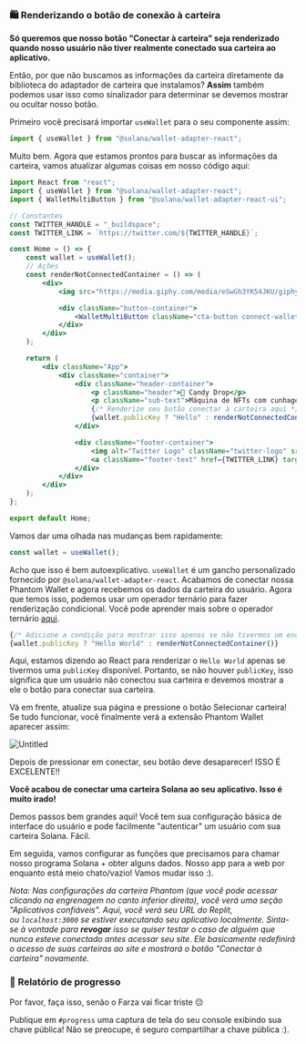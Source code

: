 ### 🛍 Renderizando o botão de conexão à carteira

**Só queremos que nosso botão "Conectar à carteira" seja renderizado quando nosso usuário não tiver realmente conectado sua carteira ao aplicativo.**

Então, por que não buscamos as informações da carteira diretamente da biblioteca do adaptador de carteira que instalamos? **Assim** também podemos usar isso como sinalizador para determinar se devemos mostrar ou ocultar nosso botão.

Primeiro você precisará importar `useWallet` para o seu componente assim:

```jsx
import { useWallet } from "@solana/wallet-adapter-react";
```
Muito bem. Agora que estamos prontos para buscar as informações da carteira, vamos atualizar algumas coisas em nosso código aqui:

```jsx
import React from "react";
import { useWallet } from "@solana/wallet-adapter-react";
import { WalletMultiButton } from "@solana/wallet-adapter-react-ui";

// Constantes
const TWITTER_HANDLE = "_buildspace";
const TWITTER_LINK = `https://twitter.com/${TWITTER_HANDLE}`;

const Home = () => {
    const wallet = useWallet();
    // Ações
    const renderNotConnectedContainer = () => (
        <div>
            <img src="https://media.giphy.com/media/eSwGh3YK54JKU/giphy.gif" alt="emoji" />

            <div className="button-container">
                <WalletMultiButton className="cta-button connect-wallet-button" />
            </div>
        </div>
    );

    return (
        <div className="App">
            <div className="container">
                <div className="header-container">
                    <p className="header">🍭 Candy Drop</p>
                    <p className="sub-text">Máquina de NFTs com cunhagem justa</p>
                    {/* Renderize seu botão conectar à carteira aqui */}
                    {wallet.publicKey ? "Hello" : renderNotConnectedContainer()}
                </div>

                <div className="footer-container">
                    <img alt="Twitter Logo" className="twitter-logo" src="twitter-logo.svg" />
                    <a className="footer-text" href={TWITTER_LINK} target="_blank" rel="noreferrer">{`Construído no @${TWITTER_HANDLE}`}</a>
                </div>
            </div>
        </div>
    );
};

export default Home;

```
Vamos dar uma olhada nas mudanças bem rapidamente:

```jsx
const wallet = useWallet();
```

Acho que isso é bem autoexplicativo. `useWallet` é um gancho personalizado fornecido por `@solana/wallet-adapter-react`. Acabamos de conectar nossa Phantom Wallet e agora recebemos os dados da carteira do usuário. Agora que temos isso, podemos usar um operador ternário para fazer renderização condicional. Você pode aprender mais sobre o operador ternário [aqui](https://developer.mozilla.org/en-US/docs/Web/JavaScript/Reference/Operators/Conditional_Operator).

```jsx
{/* Adicione a condição para mostrar isso apenas se não tivermos um endereço de carteira */}
{wallet.publicKey ? "Hello World" : renderNotConnectedContainer()}
```
Aqui, estamos dizendo ao React para renderizar o `Hello World` apenas se tivermos uma `publicKey` disponível. Portanto, se não houver `publicKey`, isso significa que um usuário não conectou sua carteira e devemos mostrar a ele o botão para conectar sua carteira.

Vá em frente, atualize sua página e pressione o botão Selecionar carteira! Se tudo funcionar, você finalmente verá a extensão Phantom Wallet aparecer assim:

![Untitled](https://i.imgur.com/wXQyWEe.png)

Depois de pressionar em conectar, seu botão deve desaparecer! ISSO É EXCELENTE!!

**Você acabou de conectar uma carteira Solana ao seu aplicativo. Isso é muito irado!**

Demos passos bem grandes aqui! Você tem sua configuração básica de interface do usuário e pode facilmente "autenticar" um usuário com sua carteira Solana. Fácil.

Em seguida, vamos configurar as funções que precisamos para chamar nosso programa Solana + obter alguns dados. Nosso app para a web por enquanto está meio chato/vazio! Vamos mudar isso :).

*Nota: Nas configurações da carteira Phantom (que você pode acessar clicando na engrenagem no canto inferior direito), você verá uma seção "Aplicativos confiáveis". Aqui, você verá seu URL do Replit, ou `localhost:3000` se estiver executando seu aplicativo localmente. Sinta-se à vontade para **revogar** isso se quiser testar o caso de alguém que nunca esteve conectado antes acessar seu site. Ele basicamente redefinirá o acesso de suas carteiras ao site e mostrará o botão "Conectar à carteira" novamente.*

### 🚨 Relatório de progresso

Por favor, faça isso, senão o Farza vai ficar triste 😔

Publique em `#progress` uma captura de tela do seu console exibindo sua chave pública! Não se preocupe, é seguro compartilhar a chave pública :).
